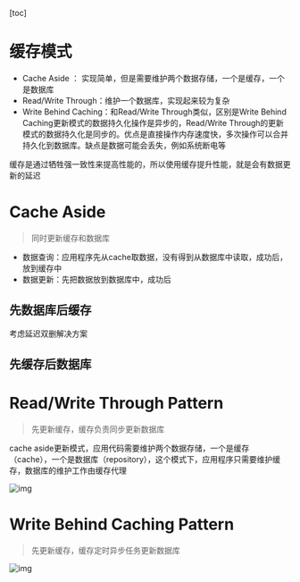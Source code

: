 [toc]

# 缓存模式

- Cache  Aside ： 实现简单，但是需要维护两个数据存储，一个是缓存，一个是数据库
- Read/Write Through：维护一个数据库，实现起来较为复杂
- Write Behind Caching：和Read/Write Through类似，区别是Write Behind Caching更新模式的数据持久化操作是异步的，Read/Write Through的更新模式的数据持久化是同步的。优点是直接操作内存速度快，多次操作可以合并持久化到数据库。缺点是数据可能会丢失，例如系统断电等



缓存是通过牺牲强一致性来提高性能的，所以使用缓存提升性能，就是会有数据更新的延迟

# Cache Aside

> 同时更新缓存和数据库

- 数据查询：应用程序先从cache取数据，没有得到从数据库中读取，成功后，放到缓存中
- 数据更新：先把数据放到数据库中，成功后

## 先数据库后缓存

考虑延迟双删解决方案

## 先缓存后数据库



# Read/Write Through Pattern

> 先更新缓存，缓存负责同步更新数据库

cache aside更新模式，应用代码需要维护两个数据存储，一个是缓存（cache），一个是数据库（repository），这个模式下，应用程序只需要维护缓存，数据库的维护工作由缓存代理

![img](https://upload-images.jianshu.io/upload_images/5021195-d518cbf96691cc40.png?imageMogr2/auto-orient/strip|imageView2/2/w/453/format/webp)



# Write Behind Caching Pattern

> 先更新缓存，缓存定时异步任务更新数据库

 



![img](https://upload-images.jianshu.io/upload_images/5021195-893f17ac38b02995.png?imageMogr2/auto-orient/strip|imageView2/2/w/570/format/webp)

